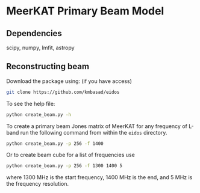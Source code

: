 # MeerKAT Primary Beam Model

## Dependencies
scipy, numpy, lmfit, astropy

## Reconstructing beam
Download the package using: (if you have access)

``` bash
git clone https://github.com/kmbasad/eidos
```

To see the help file:

``` bash
python create_beam.py -h
```

To create a primary beam Jones matrix of MeerKAT for any frequency of L-band run the following command from within the `eidos` directory.

``` bash
python create_beam.py -p 256 -f 1400
```

Or to create beam cube for a list of frequencies use

```bash
python create_beam.py -p 256 -f 1300 1400 5
```

where 1300 MHz is the start frequency, 1400 MHz is the end, and 5 MHz is the frequency resolution.